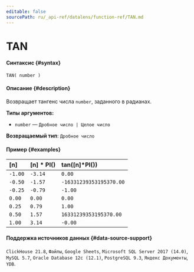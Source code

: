 ```yaml
---
editable: false
sourcePath: ru/_api-ref/datalens/function-ref/TAN.md
---
```


# TAN



#### Синтаксис {#syntax}


```
TAN( number )
```

#### Описание {#description}
Возвращает тангенс числа `number`, заданного в радианах.

**Типы аргументов:**
- `number` — `Дробное число | Целое число`


**Возвращаемый тип**: `Дробное число`

#### Пример {#examples}



| **[n]**   | **[n] &ast; PI()**   | **tan([n]&ast;PI())**   |
|:----------|:---------------------|:------------------------|
| `-1.00`   | `-3.14`              | `0.00`                  |
| `-0.50`   | `-1.57`              | `-16331239353195370.00` |
| `-0.25`   | `-0.79`              | `-1.00`                 |
| `0.00`    | `0.00`               | `0.00`                  |
| `0.25`    | `0.79`               | `1.00`                  |
| `0.50`    | `1.57`               | `16331239353195370.00`  |
| `1.00`    | `3.14`               | `-0.00`                 |




#### Поддержка источников данных {#data-source-support}

`ClickHouse 21.8`, `Файлы`, `Google Sheets`, `Microsoft SQL Server 2017 (14.0)`, `MySQL 5.7`, `Oracle Database 12c (12.1)`, `PostgreSQL 9.3`, `Яндекс Документы`, `YDB`.
